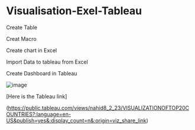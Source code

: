 # Visualisation-Exel-Tableau

Create Table

Creat Macro

Create chart in Excel

Import Data to tableau from Excel

Create Dashboard in Tableau

![image](https://user-images.githubusercontent.com/127600830/228212653-3ec87542-3585-4079-9ca7-0a96094a32d9.png)


[Here is the Tableau link]

(https://public.tableau.com/views/nahid8_2_23/VISUALIZATIONOFTOP20COUNTRIES?:language=en-US&publish=yes&:display_count=n&:origin=viz_share_link)
